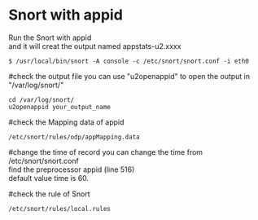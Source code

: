 # Snort with appid
Run the Snort with appid  
and it will creat the output named appstats-u2.xxxx  
```
$ /usr/local/bin/snort -A console -c /etc/snort/snort.conf -i eth0
```
  
  
#check the output file
you can use "u2openappid" to open the output in "/var/log/snort/"
```
cd /var/log/snort/
u2openappid your_output_name
```
  
  
#check the Mapping data of appid
```
/etc/snort/rules/odp/appMapping.data
```
  
  
#change the time of record
you can change the time from /etc/snort/snort.conf  
find the preprocessor appid (line 516)  
default value time is 60.  
  
  
#check the rule of Snort
```
/etc/snort/rules/local.rules
```
